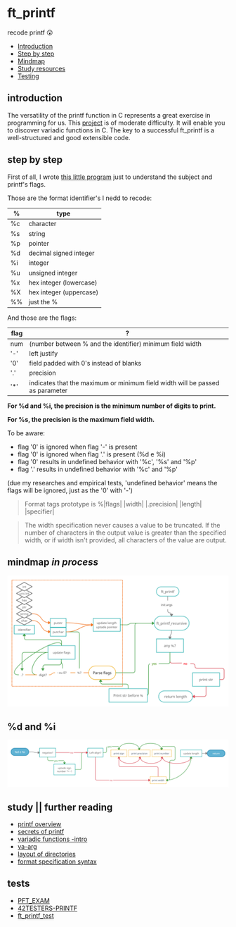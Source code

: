 # ft_printf
 recode printf :astonished:

* [Introduction](#introduction)
* [Step by step](#step)
* [Mindmap](#mindmap) 
* [Study resources](#study)
* [Testing](#tests) 

## introduction  

The versatility of the printf function in C represents a great exercise in programming for us. This [project](https://github.com/paulahemsi/ft_printf/blob/main/en.subject.pdf) is of moderate difficulty. It will enable you to discover variadic functions in C.
The key to a successful ft_printf is a well-structured and good extensible code.

## step by step

First of all, I wrote [this little program](understanding_printf_flags.c) just to understand the subject and printf's flags.

Those are the format identifier's I nedd to recode:

%  | type |
---|------|
%c | character				|
%s | string					|
%p | pointer				|
%d | decimal signed integer	|
%i | integer				|
%u | unsigned integer		|
%x | hex integer (lowercase)|
%X | hex integer (uppercase)|
%% | just the %				|

And those are the flags:

flag| ? |
----|---|
num	| (number between % and the identifier) minimum field width						|
'-' 	| left justify 																	|
'0' 	| field padded with 0's instead of blanks										|
'.' 	| precision															|
'*' 	| indicates that the maximum or minimum field width will be passed as parameter	|

**For %d and %i, the precision is the minimum number of digits to print.**

**For %s, the precision is the maximum field width.**

To be aware:

* flag '0' is ignored when flag '-' is present
* flag '0' is ignored when flag '.' is present (%d e %i)
* flag '0' results in undefined behavior with '%c', '%s' and '%p'
* flag '.' results in undefined behavior with '%c' and '%p'

(due my researches and empirical tests, 'undefined behavior' means the flags will be ignored, just as the '0' with '-')

>Format tags prototype is %|flags| |width| |.precision| |length| |specifier|

>The width specification never causes a value to be truncated. If the number of characters in the output value is greater than the specified width, or if width isn't provided, all characters of the value are output.

## mindmap *in process*

![](mindmap.jpg)

## %d and %i

![](integers_map.jpg)

## study || further reading

* [printf overview](https://www.tutorialspoint.com/c_standard_library/c_function_printf.htm)
* [secrets of printf](https://www.cypress.com/file/54441/download)
* [variadic functions -intro](https://www.youtube.com/watch?v=FgvrnYScdH8)
* [va-arg](https://www.tutorialspoint.com/c_standard_library/c_macro_va_arg.htm)
* [layout of directories](http://syque.com/cstyle/ch7.1.htm)
* [format specification syntax](https://docs.microsoft.com/pt-br/cpp/c-runtime-library/format-specification-syntax-printf-and-wprintf-functions?view=msvc-160)

## tests
   
* [PFT_EXAM](https://github.com/cclaude42/PFT_2019)
* [42TESTERS-PRINTF](https://github.com/Mazoise/42TESTERS-PRINTF)
* [ft_printf_test](https://github.com/cacharle/ft_printf_test)
